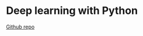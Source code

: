 # Deep learning with Python

[Github repo](https://github.com/fchollet/deep-learning-with-python-notebooks)
